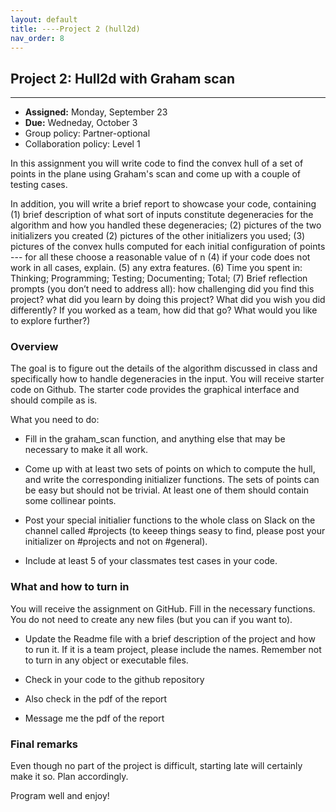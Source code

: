 ```yaml
---
layout: default 
title: ----Project 2 (hull2d)
nav_order: 8
---
```




## Project 2: Hull2d with Graham scan 

*** 
* __Assigned:__ Monday, September 23
* __Due:__ Wedneday,  October 3
* Group policy: Partner-optional 
* Collaboration policy: Level 1



In this assignment you will write code to find the convex hull of a
set of points in the plane using Graham's scan and come up with a
couple of testing cases.  

In addition, you will write a brief report to showcase your code,
containing (1) brief description of what sort of inputs constitute
degeneracies for the algorithm and how you handled these degeneracies;
(2) pictures of the two initializers you created (2) pictures of the
other initializers you used; (3) pictures of the convex hulls computed
for each initial configuration of points --- for all these choose a
reasonable value of n (4) if your code does not work in all cases,
explain.  (5) any extra features. (6) Time you spent in: Thinking;
Programming; Testing; Documenting; Total; (7) Brief reflection prompts
(you don’t need to address all): how challenging did you find this
project? what did you learn by doing this project? What did you wish
you did differently? If you worked as a team, how did that go? What
would you like to explore further?)


### Overview

The goal is to figure out the details of the
algorithm discussed in class and specifically how to handle
degeneracies in the input.  You will receive starter code on
Github. The starter code provides the graphical interface and should
compile as is.

What you need to do:

* Fill in the graham_scan function, and anything else that may be
  necessary to make it all work.

* Come up with at least two sets of points on which to compute the
  hull, and write the corresponding initializer functions. The sets of
  points can be easy but should not be trivial. At least one of them
  should contain some collinear points.

* Post your special initialier functions to the whole class on Slack
  on the channel called #projects (to keeep things seasy to find,
  please post your initializer on #projects and not on #general).

* Include at least 5 of your classmates test cases in your code.



### What and how to turn in


You will receive the assignment on GitHub. Fill in the necessary
functions. You do not need to create any new files (but you can if you
want to).


- Update the Readme file with a brief description of the
project and how to run it.  If it is a team project, please include
the names.  Remember not to turn in any object or executable files.

- Check in your code to the github repository
- Also check in the pdf of the report
- Message me the pdf of the report
    


### Final remarks

Even though no part of the project is difficult, starting late will
certainly make it so. Plan accordingly.


Program well and enjoy!

